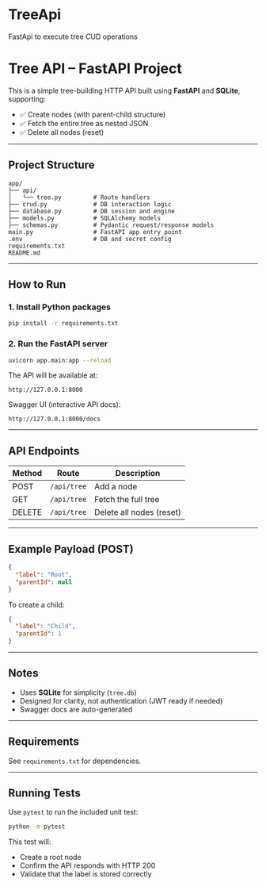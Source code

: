 # TreeApi
FastApi to execute tree CUD operations


# Tree API – FastAPI Project

This is a simple tree-building HTTP API built using **FastAPI** and **SQLite**, supporting:

- ✅ Create nodes (with parent-child structure)
- ✅ Fetch the entire tree as nested JSON
- ✅ Delete all nodes (reset)

---

## Project Structure

```
app/
├── api/
│   └── tree.py         # Route handlers
├── crud.py             # DB interaction logic
├── database.py         # DB session and engine
├── models.py           # SQLAlchemy models
├── schemas.py          # Pydantic request/response models
main.py                 # FastAPI app entry point
.env                    # DB and secret config
requirements.txt
README.md
```

---

## How to Run

### 1. Install Python packages

```bash
pip install -r requirements.txt
```

### 2. Run the FastAPI server

```bash
uvicorn app.main:app --reload
```

The API will be available at:

```
http://127.0.0.1:8000
```

Swagger UI (interactive API docs):

```
http://127.0.0.1:8000/docs
```

---

## API Endpoints

| Method | Route        | Description                  |
|--------|--------------|------------------------------|
| POST   | `/api/tree`  | Add a node                   |
| GET    | `/api/tree`  | Fetch the full tree          |
| DELETE | `/api/tree`  | Delete all nodes (reset)     |

---

## Example Payload (POST)

```json
{
  "label": "Root",
  "parentId": null
}
```

To create a child:

```json
{
  "label": "Child",
  "parentId": 1
}
```

---

## Notes

- Uses **SQLite** for simplicity (`tree.db`)
- Designed for clarity, not authentication (JWT ready if needed)
- Swagger docs are auto-generated

---

## Requirements

See `requirements.txt` for dependencies.

---

## Running Tests

Use `pytest` to run the included unit test:

```bash
python -m pytest
```

This test will:
- Create a root node
- Confirm the API responds with HTTP 200
- Validate that the label is stored correctly
